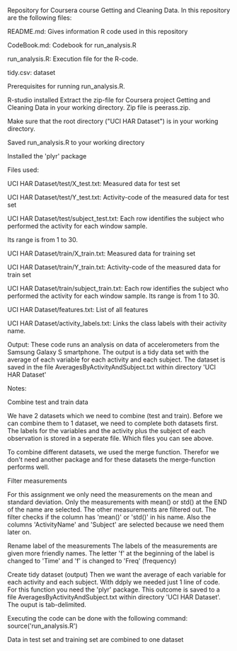 Repository for Coursera course Getting and Cleaning Data. In this repository are the following files:

README.md: Gives information R code used in this repository

CodeBook.md: Codebook for run_analysis.R

run_analysis.R: Execution file for the R-code.

tidy.csv: dataset

Prerequisites for running run_analysis.R.

R-studio installed
Extract the zip-file for Coursera project Getting and Cleaning Data in your working directory. Zip file is peerass.zip. 

Make sure that the root directory ("UCI HAR Dataset") is in your working directory.

Saved run_analysis.R to your working directory

Installed the 'plyr' package

Files used:

UCI HAR Dataset/test/X_test.txt: Measured data for test set

UCI HAR Dataset/test/Y_test.txt: Activity-code of the measured data for test set

UCI HAR Dataset/test/subject_test.txt: Each row identifies the subject who performed the activity for each window sample. 

Its range is from 1 to 30.

UCI HAR Dataset/train/X_train.txt: Measured data for training set

UCI HAR Dataset/train/Y_train.txt: Activity-code of the measured data for train set

UCI HAR Dataset/train/subject_train.txt: Each row identifies the subject who performed the activity for each window sample. Its range is from 1 to 30.

UCI HAR Dataset/features.txt: List of all features

UCI HAR Dataset/activity_labels.txt: Links the class labels with their activity name.

Output: These code runs an analysis on data of accelerometers from the Samsung Galaxy S smartphone. The output is a tidy data set with the average of each variable for each activity and each subject. The dataset is saved in the file AveragesByActivityAndSubject.txt within directory 'UCI HAR Dataset'

Notes:

Combine test and train data

We have 2 datasets which we need to combine (test and train). Before we can combine them to 1 dataset, we need to complete both datasets first. The labels for the variables and the activity plus the subject of each observation is stored in a seperate file. Which files you can see above.

To combine different datasets, we used the merge function. Therefor we don't need another package and for these datasets the merge-function performs well.

Filter measurements

For this assignment we only need the measurements on the mean and standard deviation. Only the measurements with mean() or std() at the END of the name are selected. The other measurements are filtered out. The filter checks if the column has 'mean()' or 'std()' in his name. Also the columns 'ActivityName' and 'Subject' are selected because we need them later on.

Rename label of the measurements
The labels of the measurements are given more friendly names. The letter 'f' at the beginning of the label is changed to 'Time' and 'f' is changed to 'Freq' (frequency)

Create tidy dataset (output)
Then we want the average of each variable for each activity and each subject. With ddply we needed just 1 line of code. For this function you need the 'plyr' package. This outcome is saved to a file AveragesByActivityAndSubject.txt within directory 'UCI HAR Dataset'. The ouput is tab-delimited.

Executing the code can be done with the following command: source('run_analysis.R')

Data in test set and training set are combined to one dataset
